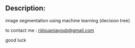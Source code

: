 ## Description:
image segmentation using machine learning (decision tree)

to contact me : ridouaniayoub@gmail.com

good luck
